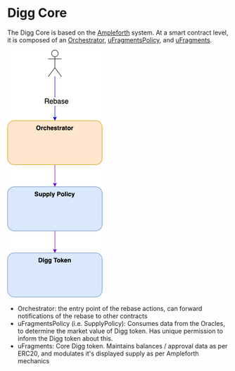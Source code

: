 # Digg Core 
The Digg Core is based on the [Ampleforth](https://www.ampleforth.org/) system. At a smart contract level, it is composed of an [Orchestrator](https://github.com/Badger-Finance/digg-core/blob/master/contracts/Orchestrator.sol), [uFragmentsPolicy](https://github.com/Badger-Finance/digg-core/blob/master/contracts/UFragmentsPolicy.sol), and [uFragments](https://github.com/Badger-Finance/digg-core/blob/master/contracts/UFragments.sol).

![Core](/images/digg-core.png)

- Orchestrator: the entry point of the rebase actions, can forward notifications of the rebase to other contracts
- uFragmentsPolicy (i.e. SupplyPolicy): Consumes data from the Oracles, to determine the market value of Digg token. Has unique permission to inform the Digg token about this.
- uFragments: Core Digg token. Maintains balances / approval data as per ERC20, and modulates it's displayed supply as per Ampleforth mechanics

